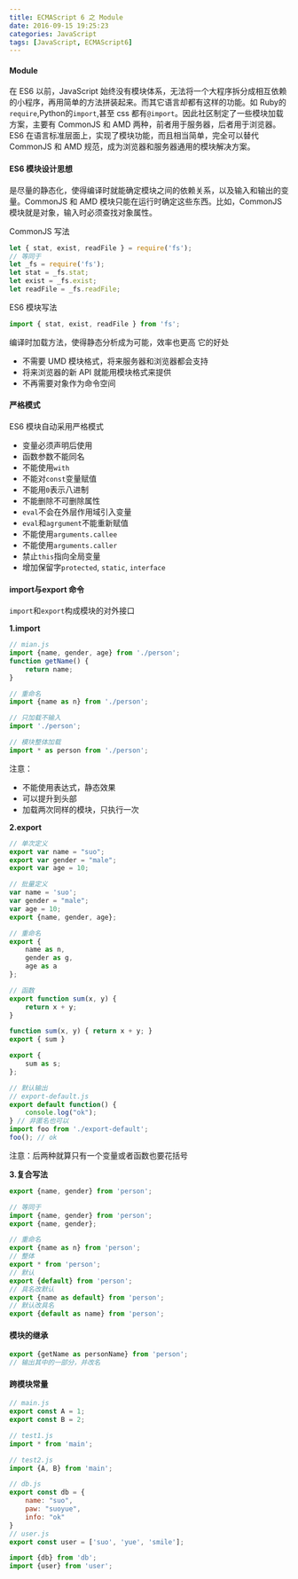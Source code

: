 ```yaml
---
title: ECMAScript 6 之 Module
date: 2016-09-15 19:25:23
categories: JavaScript
tags: [JavaScript, ECMAScript6]
---
```

#### Module
在 ES6 以前，JavaScript 始终没有模块体系，无法将一个大程序拆分成相互依赖的小程序，再用简单的方法拼装起来。而其它语言却都有这样的功能。如 Ruby的`require`,Python的`import`,甚至 css 都有`@import`。因此社区制定了一些模块加载方案，主要有 CommonJS 和 AMD 两种，前者用于服务器，后者用于浏览器。 ES6 在语言标准层面上，实现了模块功能，而且相当简单，完全可以替代 CommonJS 和 AMD 规范，成为浏览器和服务器通用的模块解决方案。

#### ES6 模块设计思想
是尽量的静态化，使得编译时就能确定模块之间的依赖关系，以及输入和输出的变量。CommonJS 和 AMD 模块只能在运行时确定这些东西。比如，CommonJS 模块就是对象，输入时必须查找对象属性。

CommonJS 写法
```js
let { stat, exist, readFile } = require('fs');
// 等同于
let _fs = require('fs');
let stat = _fs.stat;
let exist = _fs.exist;
let readFile = _fs.readFile;
```
ES6 模块写法
```js
import { stat, exist, readFile } from 'fs';
```
编译时加载方法，使得静态分析成为可能，效率也更高
它的好处
- 不需要 UMD 模块格式，将来服务器和浏览器都会支持
- 将来浏览器的新 API 就能用模块格式来提供
- 不再需要对象作为命令空间

#### 严格模式
ES6 模块自动采用严格模式
- 变量必须声明后使用
- 函数参数不能同名
- 不能使用`with`
- 不能对`const`变量赋值
- 不能用`0`表示八进制
- 不能删除不可删除属性
- `eval`不会在外层作用域引入变量
- `eval`和`agrgument`不能重新赋值
- 不能使用`arguments.callee`
- 不能使用`arguments.caller`
- 禁止`this`指向全局变量
- 增加保留字`protected`, `static`, `interface`

#### import与export 命令
`import`和`export`构成模块的对外接口

__1.import__
```js
// mian.js
import {name, gender, age} from './person';
function getName() {
    return name;
}

// 重命名
import {name as n} from './person';

// 只加载不输入
import './person';

// 模块整体加载
import * as person from './person';

```
注意：
- 不能使用表达式，静态效果
- 可以提升到头部
- 加载两次同样的模块，只执行一次

__2.export__
```js
// 单次定义
export var name = "suo";
export var gender = "male";
export var age = 10;

// 批量定义
var name = 'suo';
var gender = "male";
var age = 10;
export {name, gender, age};

// 重命名
export {
    name as n,
    gender as g,
    age as a
};

// 函数
export function sum(x, y) {
    return x + y;
}

function sum(x, y) { return x + y; }
export { sum }

export {
    sum as s;
};

// 默认输出
// export-default.js
export default function() {
    console.log("ok");
} // 非匿名也可以
import foo from './export-default';
foo(); // ok
```
注意：后两种就算只有一个变量或者函数也要花括号

__3.复合写法__
```js
export {name, gender} from 'person';

// 等同于
import {name, gender} from 'person';
export {name, gender};

// 重命名
export {name as n} from 'person';
// 整体
export * from 'person';
// 默认
export {default} from 'person';
// 具名改默认
export {name as default} from 'person';
// 默认改具名
export {default as name} from 'person';
```

#### 模块的继承
```js
export {getName as personName} from 'person';
// 输出其中的一部分，并改名
```

#### 跨模块常量
```js
// main.js
export const A = 1;
export const B = 2;

// test1.js
import * from 'main';

// test2.js
import {A, B} from 'main';

// db.js
export const db = {
    name: "suo",
    paw: "suoyue",
    info: "ok"
}
// user.js
export const user = ['suo', 'yue', 'smile'];

import {db} from 'db';
import {user} from 'user';
```

